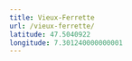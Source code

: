 ```yaml
---
title: Vieux-Ferrette
url: /vieux-ferrette/
latitude: 47.5040922
longitude: 7.301240000000001
---
```

